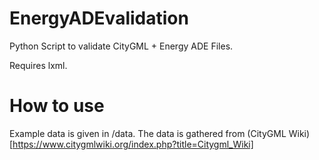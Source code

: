 # EnergyADEvalidation
Python Script to validate CityGML + Energy ADE Files.

Requires lxml. 


# How to use 

Example data is given in /data. The data is gathered from (CityGML Wiki)[https://www.citygmlwiki.org/index.php?title=Citygml_Wiki]

